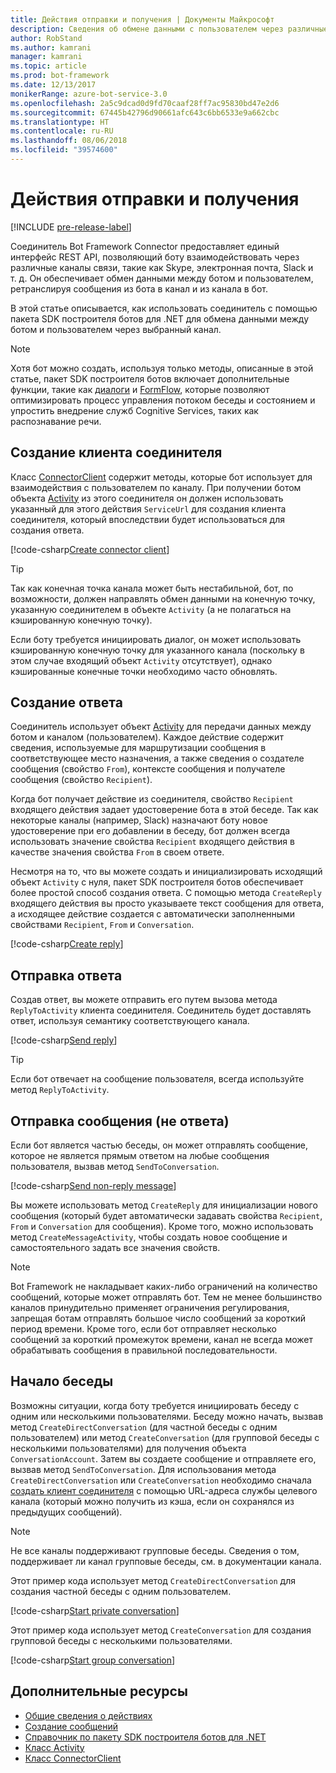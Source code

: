```yaml
---
title: Действия отправки и получения | Документы Майкрософт
description: Сведения об обмене данными с пользователем через различные каналы связи с помощью службы соединителя в пакете SDK построителя ботов для .NET.
author: RobStand
ms.author: kamrani
manager: kamrani
ms.topic: article
ms.prod: bot-framework
ms.date: 12/13/2017
monikerRange: azure-bot-service-3.0
ms.openlocfilehash: 2a5c9dcad0d9fd70caaf28ff7ac95830bd47e2d6
ms.sourcegitcommit: 67445b42796d90661afc643c6bb6533e9a662cbc
ms.translationtype: HT
ms.contentlocale: ru-RU
ms.lasthandoff: 08/06/2018
ms.locfileid: "39574600"
---
```

# <a name="send-and-receive-activities"></a>Действия отправки и получения

[!INCLUDE [pre-release-label](../includes/pre-release-label-v3.md)]

Соединитель Bot Framework Connector предоставляет единый интерфейс REST API, позволяющий боту взаимодействовать через различные каналы связи, такие как Skype, электронная почта, Slack и т. д. Он обеспечивает обмен данными между ботом и пользователем, ретранслируя сообщения из бота в канал и из канала в бот. 

В этой статье описывается, как использовать соединитель с помощью пакета SDK построителя ботов для .NET для обмена данными между ботом и пользователем через выбранный канал. 

> [!NOTE]
> Хотя бот можно создать, используя только методы, описанные в этой статье, пакет SDK построителя ботов включает дополнительные функции, такие как [диалоги](bot-builder-dotnet-dialogs.md) и [FormFlow](bot-builder-dotnet-formflow.md), которые позволяют оптимизировать процесс управления потоком беседы и состоянием и упростить внедрение служб Cognitive Services, таких как распознавание речи.

## <a name="create-a-connector-client"></a>Создание клиента соединителя

Класс [ConnectorClient][ConnectorClient] содержит методы, которые бот использует для взаимодействия с пользователем по каналу. При получении ботом объекта <a href="https://docs.botframework.com/en-us/csharp/builder/sdkreference/dc/d2f/class_microsoft_1_1_bot_1_1_connector_1_1_activity.html" target="_blank">Activity</a> из этого соединителя он должен использовать указанный для этого действия `ServiceUrl` для создания клиента соединителя, который впоследствии будет использоваться для создания ответа. 

[!code-csharp[Create connector client](../includes/code/dotnet-send-and-receive.cs#createConnectorClient)]

> [!TIP]
> Так как конечная точка канала может быть нестабильной, бот, по возможности, должен направлять обмен данными на конечную точку, указанную соединителем в объекте `Activity` (а не полагаться на кэшированную конечную точку). 
>
> Если боту требуется инициировать диалог, он может использовать кэшированную конечную точку для указанного канала (поскольку в этом случае входящий объект `Activity` отсутствует), однако кэшированные конечные точки необходимо часто обновлять. 

## <a id="create-reply"></a> Создание ответа

Соединитель использует объект [Activity](bot-builder-dotnet-activities.md) для передачи данных между ботом и каналом (пользователем). Каждое действие содержит сведения, используемые для маршрутизации сообщения в соответствующее место назначения, а также сведения о создателе сообщения (свойство `From`), контексте сообщения и получателе сообщения (свойство `Recipient`).

Когда бот получает действие из соединителя, свойство `Recipient` входящего действия задает удостоверение бота в этой беседе. Так как некоторые каналы (например, Slack) назначают боту новое удостоверение при его добавлении в беседу, бот должен всегда использовать значение свойства `Recipient` входящего действия в качестве значения свойства `From` в своем ответе.

Несмотря на то, что вы можете создать и инициализировать исходящий объект `Activity` с нуля, пакет SDK построителя ботов обеспечивает более простой способ создания ответа. С помощью метода `CreateReply` входящего действия вы просто указываете текст сообщения для ответа, а исходящее действие создается с автоматически заполненными свойствами `Recipient`, `From` и `Conversation`.

[!code-csharp[Create reply](../includes/code/dotnet-send-and-receive.cs#createReply)]

## <a name="send-a-reply"></a>Отправка ответа

Создав ответ, вы можете отправить его путем вызова метода `ReplyToActivity` клиента соединителя. Соединитель будет доставлять ответ, используя семантику соответствующего канала. 

[!code-csharp[Send reply](../includes/code/dotnet-send-and-receive.cs#sendReply)]

> [!TIP]
> Если бот отвечает на сообщение пользователя, всегда используйте метод `ReplyToActivity`.

## <a name="send-a-non-reply-message"></a>Отправка сообщения (не ответа) 

Если бот является частью беседы, он может отправлять сообщение, которое не является прямым ответом на любые сообщения пользователя, вызвав метод `SendToConversation`. 

[!code-csharp[Send non-reply message](../includes/code/dotnet-send-and-receive.cs#sendNonReplyMessage)]

Вы можете использовать метод `CreateReply` для инициализации нового сообщения (который будет автоматически задавать свойства `Recipient`, `From` и `Conversation` для сообщения). Кроме того, можно использовать метод `CreateMessageActivity`, чтобы создать новое сообщение и самостоятельного задать все значения свойств.

> [!NOTE]
> Bot Framework не накладывает каких-либо ограничений на количество сообщений, которые может отправлять бот. Тем не менее большинство каналов принудительно применяет ограничения регулирования, запрещая ботам отправлять большое число сообщений за короткий период времени. Кроме того, если бот отправляет несколько сообщений за короткий промежуток времени, канал не всегда может обрабатывать сообщения в правильной последовательности.

## <a name="start-a-conversation"></a>Начало беседы

Возможны ситуации, когда боту требуется инициировать беседу с одним или несколькими пользователями. Беседу можно начать, вызвав метод `CreateDirectConversation` (для частной беседы с одним пользователем) или метод `CreateConversation` (для групповой беседы с несколькими пользователями) для получения объекта `ConversationAccount`. Затем вы создаете сообщение и отправляете его, вызвав метод `SendToConversation`. Для использования метода `CreateDirectConversation` или `CreateConversation` необходимо сначала [создать клиент соединителя](#create-a-connector-client) с помощью URL-адреса службы целевого канала (который можно получить из кэша, если он сохранялся из предыдущих сообщений). 

> [!NOTE]
> Не все каналы поддерживают групповые беседы. Сведения о том, поддерживает ли канал групповые беседы, см. в документации канала.

Этот пример кода использует метод `CreateDirectConversation` для создания частной беседы с одним пользователем.

[!code-csharp[Start private conversation](../includes/code/dotnet-send-and-receive.cs#startPrivateConversation)]

Этот пример кода использует метод `CreateConversation` для создания групповой беседы с несколькими пользователями.

[!code-csharp[Start group conversation](../includes/code/dotnet-send-and-receive.cs#startGroupConversation)]

## <a name="additional-resources"></a>Дополнительные ресурсы

- [Общие сведения о действиях](bot-builder-dotnet-activities.md)
- [Создание сообщений](bot-builder-dotnet-create-messages.md)
- <a href="/dotnet/api/?view=botbuilder-3.11.0" target="_blank">Справочник по пакету SDK построителя ботов для .NET</a>
- <a href="https://docs.botframework.com/en-us/csharp/builder/sdkreference/dc/d2f/class_microsoft_1_1_bot_1_1_connector_1_1_activity.html" target="_blank">Класс Activity</a>
- <a href="/dotnet/api/microsoft.bot.connector.connectorclient" target="_blank">Класс ConnectorClient</a>

[ConnectorClient]: /dotnet/api/microsoft.bot.connector.connectorclient
